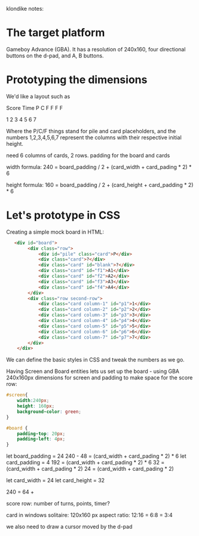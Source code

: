 klondike notes:

# The target platform

Gameboy Advance (GBA). It has a resolution of 240x160, four directional buttons on the d-pad, and A, B buttons.

# Prototyping the dimensions

We'd like a layout such as

Score Time 
P C   F F F F

1 2 3 4 5 6 7

Where the P/C/F things stand for pile and card placeholders, and the numbers 1,2,3,4,5,6,7 represent the columns with their respective initial height.

need 6 columns of cards, 2 rows.
padding for the board and cards

width formula:
240 = board_padding / 2 + (card_width + card_pading * 2) * 6

height formula:
160 = board_padding / 2 + (card_height + card_padding * 2) * 6

# Let's prototype in CSS

Creating a simple mock board in HTML:

```html
   <div id="board">
        <div class="row">
            <div id="pile" class="card">P</div>
            <div class="card">?</div>
            <div class="card" id="blank">?</div>
            <div class="card" id="f1">A1</div>
            <div class="card" id="f2">A2</div>
            <div class="card" id="f3">A3</div>
            <div class="card" id="f4">A4</div>
        </div>
        <div class="row second-row">
            <div class="card column-1" id="p1">1</div>
            <div class="card column-2" id="p2">2</div>
            <div class="card column-3" id="p3">3</div>
            <div class="card column-4" id="p4">4</div>
            <div class="card column-5" id="p5">5</div>
            <div class="card column-6" id="p6">6</div>
            <div class="card column-7" id="p7">7</div>
        </div>
    </div>
```

We can define the basic styles in CSS and tweak the numbers as we go.

Having Screen and Board entities lets us set up the board - using GBA 240x160px dimensions for screen and padding to make space for the score row:

```css
#screen{
    width:240px;
    height: 160px;
    background-color: green;
}

#board {
    padding-top: 20px;
    padding-left: 4px;
}

```

let board_padding = 24 
240 - 48 = (card_width + card_pading * 2) * 6
let card_padding = 4
192 = (card_width + card_pading * 2) * 6
32 = (card_width + card_pading * 2)
24 = (card_width + card_pading * 2)

let card_width = 24
let card_height = 32





240 = 64 + 

score row:
number of turns, points, timer?

card in windows solitaire:
120x160 px
aspect ratio: 12:16 = 6:8 = 3:4

we also need to draw a cursor moved by the d-pad